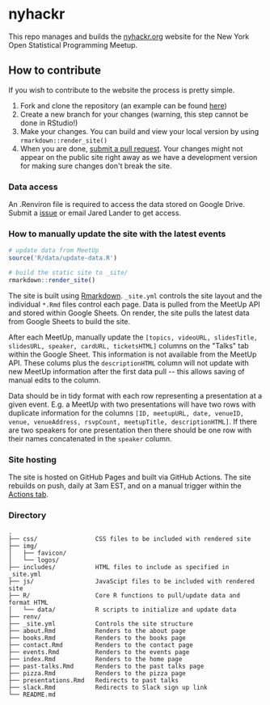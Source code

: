 # nyhackr

This repo manages and builds the [nyhackr.org](https://nyhackr.org/) website for the New York Open Statistical Programming Meetup.

## How to contribute

If you wish to contribute to the website the process is pretty simple.

1. Fork and clone the repository (an example can be found [here](https://help.github.com/articles/fork-a-repo/))
2. Create a new branch for your changes (warning, this step cannot be done in RStudio!)
3. Make your changes. You can build and view your local version by using `rmarkdown::render_site()`
4. When you are done, [submit a pull request](https://help.github.com/articles/about-pull-requests/). Your changes might not appear on the public site right away as we have a development version for making sure changes don't break the site.

### Data access

An .Renviron file is required to access the data stored on Google Drive. Submit a [issue](https://github.com/nyhackr/nyhackr/issues) or email Jared Lander to get access.

### How to manually update the site with the latest events

``` r
# update data from MeetUp
source('R/data/update-data.R')

# build the static site to _site/
rmarkdown::render_site()
```

The site is built using [Rmarkdown](https://bookdown.org/yihui/rmarkdown/rmarkdown-site.html). `_site.yml` controls the site layout and the individual `*.Rmd` files control each page. Data is pulled from the MeetUp API and stored within Google Sheets. On render, the site pulls the latest data from Google Sheets to build the site.

After each MeetUp, manually update the `[topics, videoURL, slidesTitle, slidesURL, speaker, cardURL, ticketsHTML]` columns on the "Talks" tab within the Google Sheet. This information is not available from the MeetUp API. These colums plus the `descriptionHTML` column will not update with new MeetUp information after the first data pull -- this allows saving of manual edits to the column. 

Data should be in tidy format with each row representing a presentation at a given event. E.g. a MeetUp with two presentations will have two rows with duplicate information for the columns `[ID, meetupURL, date, venueID, venue, venueAddress, rsvpCount, meetupTitle, descriptionHTML]`. If there are two speakers for one presentation then there should be one row with their names concatenated in the `speaker` column.

### Site hosting

The site is hosted on GitHub Pages and built via GitHub Actions. The site rebuilds on push, daily at 3am EST, and on a manual trigger within the [Actions tab](https://github.com/nyhackr/nyhackr/actions/workflows/render-website.yaml).

### Directory

    .
    ├── css/                CSS files to be included with rendered site
    ├── img/
    │   ├── favicon/
    │   └── logos/
    ├── includes/           HTML files to include as specified in _site.yml
    ├── js/                 JavaScipt files to be included with rendered site
    ├── R/                  Core R functions to pull/update data and format HTML 
    │   └── data/           R scripts to initialize and update data
    ├── renv/
    ├── _site.yml           Controls the site structure
    ├── about.Rmd           Renders to the about page
    ├── books.Rmd           Renders to the books page
    ├── contact.Rmd         Renders to the contact page
    ├── events.Rmd          Renders to the events page
    ├── index.Rmd           Renders to the home page
    ├── past-talks.Rmd      Renders to the past talks page
    ├── pizza.Rmd           Renders to the pizza page
    ├── presentations.Rmd   Redirects to past talks
    ├── slack.Rmd           Redirects to Slack sign up link
    └── README.md


